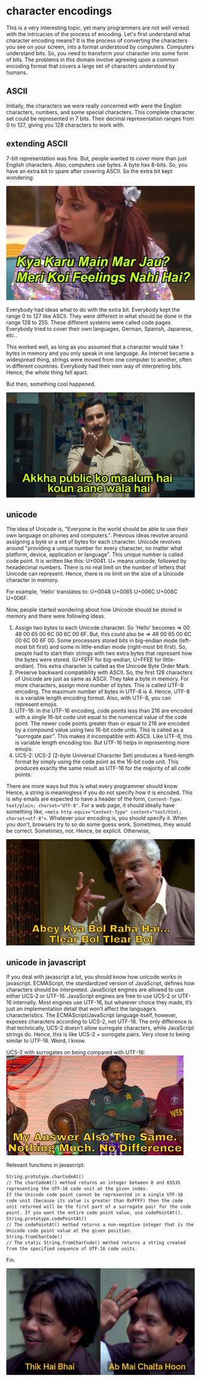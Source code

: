 
[meta]: # (CSS_URL=../theme.css)
[meta]: # (DOCUMENT_TITLE=systems - viveknathani)

# character encodings

This is a very interesting topic, yet many programmers are not well versed with the intricacies of the process of encoding. Let's first understand what character encoding means? It is the process of converting the characters you see on your screen, into a format understood by computers. Computers understand bits. So, you need to transform your character into some form of bits. The problems in this domain involve agreeing upon a common encoding format that covers a large set of characters understood by humans.

## ASCII

Initially, the characters we were really concerned with were the English characters, numbers, and some special characters. This complete character set could be represented in 7 bits. Their decimal representation ranges from 0 to 127, giving you 128 characters to work with.

## extending ASCII

7-bit representation was fine. But, people wanted to cover more than just English characters. Also, computers use bytes. A byte has 8-bits. So, you have an extra bit to spare after covering ASCII. So the extra bit kept wondering:

<img src="./meme-extra-bit.jpg"/>

Everybody had ideas what to do with the extra bit. Everybody kept the range 0 to 127 like ASCII. They were different in what should be done in the range 128 to 255. These different systems were called code pages. Everybody tried to cover their own languages, German, Spanish, Japanese, etc..

This worked well, as long as you assumed that a character would take 1 bytes in memory and you only speak in one language. As Internet became a widespread thing, strings were moved from one computer to another, often in different countries. Everybody had their own way of interpreting bits. Hence, the whole thing fell apart.

But then, something cool happened.

<img src="./meme-enter-unicode.jpg"/>

## unicode

The idea of Unicode is, "Everyone in the world should be able to use their own language on phones and computers.".
Previous ideas revolve around assigning a byte or a set of bytes for each character. Unicode revolves around "providing a unique number for every character, no matter what platform, device, application or language". This unique number is called code point. It is written like this: U+0041. U+ means unicode, followed by hexadecimal numbers. There is no real limit on the number of letters that Unicode can represent. Hence, there is no limit on the size of a Unicode character in memory. 

For example, 'Hello' translates to: U+0048 U+0065 U+006C U+006C U+006F. 

Now, people started wondering about how Unicode should be stored in memory and there were following ideas. 
1. Assign two bytes to each Unicode character. So 'Hello' becomes => 00 48 00 65 00 6C 00 6C 00 6F. But, this could also be => 48 00 65 00 6C 00 6C 00 6F 00. Some processors stored bits in big-endian mode (left-most bit first) and some in little-endian mode (right-most bit first). So, people had to start their strings with two extra bytes that represent how the bytes were stored. (U+FEFF for big-endian, U+FFEE for little-endian). This extra character is called as the Unicode Byte Order Mark. 
2. Preserve backward compatibility with ASCII. So, the first 128 characters of Unicode are just as same as ASCII. They take a byte in memory. For more characters, assign more number of bytes. This is called UTF-8 encoding. The maximum number of bytes in UTF-8 is 4. Hence, UTF-8 is a variable length encoding format. Also, with UTF-8, you can represent emojis.
3. UTF-16: In the UTF-16 encoding, code points less than 216 are encoded with a single 16-bit code unit equal to the numerical value of the code point. The newer code points greater than or equal to 216 are encoded by a compound value using two 16-bit code units. This is called as a "surrogate pair". This makes it incompatible with ASCII. Like UTF-8, this is variable length encoding too. But UTF-16 helps in representing more emojis. 
4. UCS-2: UCS-2 (2-byte Universal Character Set) produces a fixed-length format by simply using the code point as the 16-bit code unit. This produces exactly the same result as UTF-16 for the majority of all code points. 

There are more ways but this is what every programmer should know. Hence, a string is meaningless if you do not specify how it is encoded. This is why emails are expected to have a header of the form, `Content-Type: text/plain; charset="UTF-8"`. For a web page, it should ideally have something like, `<meta http-equiv="Content-Type" content="text/html; charset=utf-8">`. Whatever your encoding is, you should specify it. When you don't, browsers try to so do some guess work. Sometimes, they would be correct. Sometimes, not. Hence, be explicit. Otherwise, 

<img src="./meme-be-clear.jpeg">

## unicode in javascript

If you deal with javascript a lot, you should know how unicode works in javascript. 
ECMAScript, the standardized version of JavaScript, defines how characters should be interpreted. JavaScript engines are allowed to use either UCS-2 or UTF-16. JavaScript engines are free to use UCS-2 or UTF-16 internally. Most engines use UTF-16, but whatever choice they made, it’s just an implementation detail that won’t affect the language’s characteristics. The ECMAScript/JavaScript language itself, however, exposes characters according to UCS-2, not UTF-16. The only difference is that technically, UCS-2 doesn’t allow surrogate characters, while JavaScript strings do. Hence, this is like UCS-2 + surrogate pairs. Very close to being similar to UTF-16. Weird, I know. 

UCS-2 with surrogates on being compared with UTF-16:
<img src="./meme-ucs-utf.jpg"/>

Relevant functions in javascript: 
```
String.prototype.charCodeAt()
// The charCodeAt() method returns an integer between 0 and 65535 representing the UTF-16 code unit at the given index.
If the Unicode code point cannot be represented in a single UTF-16 code unit (because its value is greater than 0xFFFF) then the code unit returned will be the first part of a surrogate pair for the code point. If you want the entire code point value, use codePointAt(). 
String.prototype.codePointAt()
// The codePointAt() method returns a non-negative integer that is the Unicode code point value at the given position.
String.fromCharCode()
// The static String.fromCharCode() method returns a string created from the specified sequence of UTF-16 code units. 
```

Fin.

<img src="./meme-chalta-hu.jpg"/>



